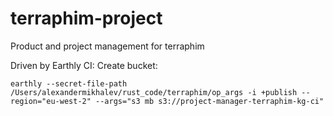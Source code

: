 # terraphim-project
Product and project management for terraphim

Driven by Earthly CI:
Create bucket: 
```
earthly --secret-file-path /Users/alexandermikhalev/rust_code/terraphim/op_args -i +publish --region="eu-west-2" --args="s3 mb s3://project-manager-terraphim-kg-ci"
```